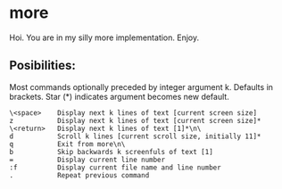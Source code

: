 # more

Hoi. You are in my silly more implementation. Enjoy.

## Posibilities:

Most commands optionally preceded by integer argument k. Defaults in brackets.  Star (*) indicates argument becomes new default.     

    \<space>    Display next k lines of text [current screen size]              
    z           Display next k lines of text [current screen size]*            
    \<return>   Display next k lines of text [1]*\n\                               
    d           Scroll k lines [current scroll size, initially 11]*             
    q           Exit from more\n\                                                  
    b           Skip backwards k screenfuls of text [1]                     
    =           Display current line number                     
    :f          Display current file name and line number                    
    .           Repeat previous command 
